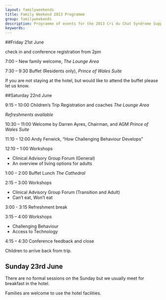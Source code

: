 ```yaml
---
layout: familyweekends
title: Family Weekend 2013 Programme
group: familyweekends
description: Programme of events for the 2013 Cri du Chat Syndrome Support Group family weekend
keywords:
---
```


##Friday 21st June

check in and conference registration from 2pm

7:00 – New family welcome, *The Lounge Area*

7:30 – 9:30 Buffet (Residents only), *Prince of Wales Suite*

If you are not staying at the hotel, but would like to attend the buffet please let us know.

##Saturday 22nd June 

9:15 – 10:00 Children’s Trip Registration and coaches *The Lounge Area*

*Refreshments available*

10:30 – 11:00 Welcome by Darren Ayres, Chairman, and AGM *Prince of Wales Suite*

11:10 – 12:00 Andy Fenwick, “How Challenging Behaviour Develops”

12:10 – 1:00 Workshops
* Clinical Advisory Group Forum (General)
* An overview of living options for adults  

1:00 – 2:00 Buffet Lunch *The Cathedral*

2:15 – 3:00 Workshops
* Clinical Advisory Group Forum (Transition and Adult)
* Can’t eat, Won’t eat

3:00 - 3:15 Refreshment break 

3:15 – 4:00 Workshops
* Challenging Behaviour 
* Access to Technology 

4:15 – 4:30 Conference feedback and close  

Children to arrive back from trip. 

## Sunday 23rd June

There are no formal sessions on the Sunday but we usually meet for breakfast in the hotel. 

Families are welcome to use the hotel facilities. 